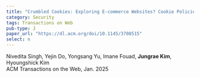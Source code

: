 ```yaml
---
title: "Crumbled Cookies: Exploring E-commerce Websites? Cookie Policies with Data Protection Regulations"
category: Security
tags: Transactions on Web
pub-type: J
paper_url: "https://dl.acm.org/doi/10.1145/3708515"
select: n
---
```


Nivedita Singh, Yejin Do, Yongsang Yu, Imane Fouad, **Jungrae Kim**, Hyoungshick Kim <br>
ACM Transactions on the Web, Jan. 2025 <br>
